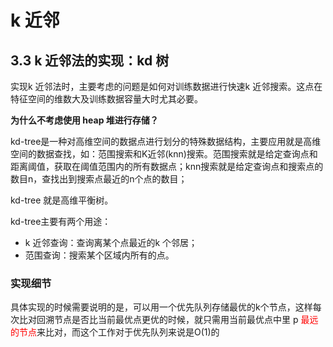 # k 近邻


## 3.3 k 近邻法的实现：kd 树
<p>实现k 近邻法时，主要考虑的问题是如何对训练数据进行快速k 近邻搜索。这点在特征空间的维数大及训练数据容量大时尤其必要。</p>

<b>为什么不考虑使用 heap 堆进行存储？</b>

<p>kd-tree是一种对高维空间的数据点进行划分的特殊数据结构，主要应用就是高维空间的数据查找，如：范围搜索和K近邻(knn)搜索。范围搜索就是给定查询点和距离阈值，获取在阈值范围内的所有数据点；knn搜索就是给定查询点和搜索点的数目n，查找出到搜索点最近的n个点的数目；</p>

<p>kd-tree 就是高维平衡树。</p>
<p>kd-tree主要有两个用途：</p>
<ul>
    <li>k 近邻查询：查询离某个点最近的k 个邻居；
    <li>范围查询：搜索某个区域内所有的点。
</ul>



### 实现细节
<p>具体实现的时候需要说明的是，可以用一个优先队列存储最优的k个节点，这样每次比对回溯节点是否比当前最优点更优的时候，就只需用当前最优点中里 p <font color="red">最远的节点</font>来比对，而这个工作对于优先队列来说是O(1)的</p>